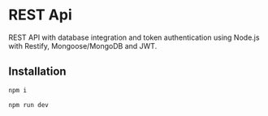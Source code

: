 # REST Api

REST API with database integration and token authentication using Node.js with Restify, Mongoose/MongoDB and JWT.

## Installation

```bash
npm i

npm run dev
```